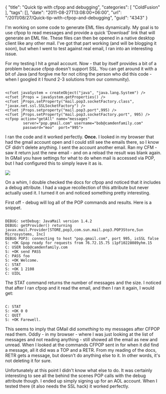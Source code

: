 {
	"title": "Quick tip with cfpop and debugging",
	"categories": [
		"ColdFusion"
	],
	"tags": [],
	"date": "2011-08-27T13:08:00+06:00",
	"url": "/2011/08/27/Quick-tip-with-cfpop-and-debugging",
	"guid": "4343"
}

I'm working on some code to generate EML files dynamically. My goal is to use cfpop to read messages and provide a quick 'Download' link that will generate an EML file. These files can then be opened in a native desktop client like any other mail. I've got that part working (and will be blogging it soon), but when I went to test against real email, I ran into an interesting issue.

<p/>

For my testing I hit a gmail account. Now - that by itself provides a bit of a problem because cfpop doesn't support SSL. You can get around it with a bit of Java (and forgive me for not citing the person who did this code - when I googled it I found 2-3 solutions from our community).

<p/>

<code>
&lt;cfset javaSystem = createObject("java", "java.lang.System") /&gt;
&lt;cfset jProps = javaSystem.getProperties() /&gt;
&lt;cfset jProps.setProperty("mail.pop3.socketFactory.class", "javax.net.ssl.SSLSocketFactory") /&gt;
&lt;cfset jProps.setproperty("mail.pop3.port",995) /&gt;
&lt;cfset jProps.setProperty("mail.pop3.socketFactory.port", 995) /&gt;
&lt;cfpop action="getAll" name="messages" 
		server="pop.gmail.com" username="bob@camdenfamily.com"
		password="moo"  port="995"&gt;
</code>

<p/>

I ran the code and it worked perfectly. <b>Once.</b> I looked in my browser that had the gmail account open and I could still see the emails there, so I know CF didn't delete anything. I sent the account another email. Ran my CFM - saw it return just the new email - and on a reload the result was blank again. In GMail you have settings for what to do when mail is accessed via POP, but I had configured this to simply leave it as is.

<p/>

<img src="http://www.raymondcamden.com/images/ScreenClip164.png" />

<p/>

On a whim, I double checked the docs for cfpop and noticed that it includes a debug attribute. I had a vague recollection of this attribute but never actually used it. I turned it on and noticed something pretty interesting.

<p/>

First off - debug will log all of the POP commands and results. Here is a snippet.

<p/>

<code>
DEBUG: setDebug: JavaMail version 1.4.2
DEBUG: getProvider() returning javax.mail.Provider[STORE,pop3,com.sun.mail.pop3.POP3Store,Sun Microsystems, Inc]
DEBUG POP3: connecting to host "pop.gmail.com", port 995, isSSL false
S: +OK Gpop ready for requests from 76.72.15.75 i1pf10228089yhm.15
C: USER bob@camdenfamily.com
S: +OK send PASS
C: PASS foo
S: +OK Welcome.
C: STAT
S: +OK 1 2108
C: UIDL
</code>

<p>

The STAT command returns the number of messages and the size. I noticed that after I ran cfpop and it read the email, and then I ran it again, I would get:

<p/>

<code>
C: STAT
S: +OK 0 0
C: QUIT
S: +OK Farewell.
</code>

<p/>

This seems to imply that GMail did <i>something</i> to my messages after CFPOP read them. Oddly - in my browser - where I was just looking at the list of messages and not reading anything - still showed all the email as new and unread. When I looked at the commands CFPOP sent in for when it did find a message, all it did was a TOP and a RETR. From my reading of the docs, RETR gets a message, but doesn't do anything else to it. In other words, it's not deleting it for sure.

<p/>

Unfortunately at this point I didn't know what else to do. It was certainly interesting to see all the behind the scenes POP calls with the debug attribute though. I ended up simply signing up for an AOL account. When I tested there (it also needs the SSL hack) it worked perfectly.